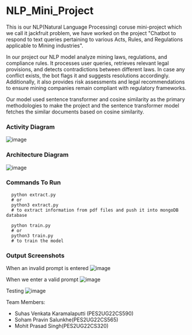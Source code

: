 # NLP_Mini_Project

This is our NLP(Natural Language Processing) coruse mini-project which we call it jackfruit problem, we have worked on the project "Chatbot to respond to text queries pertaining to various Acts, Rules, and Regulations applicable to Mining industries".

In our project our NLP model analyze mining laws, regulations, and compliance rules. It processes user queries, retrieves relevant legal provisions, and detects contradictions between different laws. In case any conflict exists, the bot flags it and suggests resolutions accordingly. Additionally, it also provides risk assessments and legal recommendations to ensure mining companies remain compliant with regulatory frameworks.

Our model used sentence transformer and cosine similarity as the primary methodologies to make the project and the sentence transformer model fetches the similar documents based on cosine similarity.

### Activity Diagram

![image](https://github.com/user-attachments/assets/f290ed16-905d-4806-986a-1ffd2a2516aa)



### Architecture Diagram

![image](https://github.com/user-attachments/assets/1f15b5dd-4cbd-49ee-a975-9e9f61fcc783)

### Commands To Run


 ```shell
   python extract.py
   # or
   python3 extract.py
   # to extract information from pdf files and push it into mongoDB database
   ```

 ```shell
   python train.py
   # or
   python3 train.py
   # to train the model
   ```

### Output Screenshots

When an invalid prompt is entered
![image](https://github.com/user-attachments/assets/8c04b803-7133-45a9-a5f1-ab1e3347d70b)


When we enter a valid prompt
![image](https://github.com/user-attachments/assets/d9b9f11e-e38d-4238-bb8b-eacd12991b1e)


Testing
![image](https://github.com/user-attachments/assets/0f3c605e-dd24-4fe3-ad9e-2a7a58d26eb4)






Team Members:  
- Suhas Venkata Karamalaputti (PES2UG22CS590)  
- Soham Pravin Salunkhe(PES2UG22CS565)
- Mohit Prasad Singh(PES2UG22CS320)

